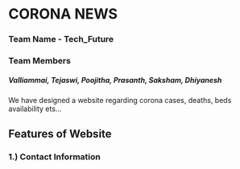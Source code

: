 # CORONA NEWS       
### Team Name - Tech_Future
### Team Members 
##### Valliammai, Tejaswi, Poojitha, Prasanth, Saksham, Dhiyanesh
We have designed a website regarding corona cases, deaths, beds availability ets...
## Features of Website
### 1.) Contact Information
#####
